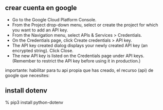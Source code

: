 
## crear cuenta en google


- Go to the Google Cloud Platform Console.
- From the Project drop-down menu, select or create the project for which you want to add an API key.
- From the  Navigation menu, select APIs & Services > Credentials.
- On the Credentials page, click Create credentials > API key.
- The API key created dialog displays your newly created API key (an encrypted string).
Click Close.
- The new API key is listed on the Credentials page under API keys.
(Remember to restrict the API key before using it in production.)

importante: habilitar para tu api propia que has creado, el recurso (api) de google que necesites: 
<insertar imagen>

## install dotenv 

% pip3 install python-dotenv